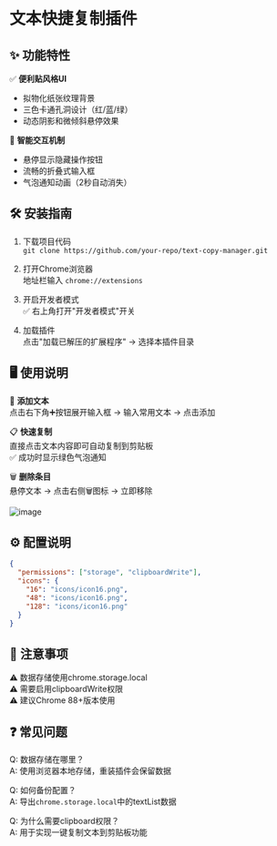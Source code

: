# 文本快捷复制插件

## ✨ 功能特性

✅ **便利贴风格UI**  
- 拟物化纸张纹理背景  
- 三色卡通孔洞设计（红/蓝/绿）  
- 动态阴影和微倾斜悬停效果  

🔄 **智能交互机制**  
- 悬停显示隐藏操作按钮  
- 流畅的折叠式输入框  
- 气泡通知动画（2秒自动消失）

## 🛠 安装指南

1. 下载项目代码  
`git clone https://github.com/your-repo/text-copy-manager.git`

2. 打开Chrome浏览器  
地址栏输入 `chrome://extensions`

3. 开启开发者模式  
✅ 右上角打开"开发者模式"开关

4. 加载插件  
点击"加载已解压的扩展程序" → 选择本插件目录

## 🖥 使用说明

📝 **添加文本**  
点击右下角➕按钮展开输入框 → 输入常用文本 → 点击添加

📋 **快速复制**  
直接点击文本内容即可自动复制到剪贴板  
✅ 成功时显示绿色气泡通知

🗑 **删除条目**  
悬停文本 → 点击右侧🗑图标 → 立即移除

![image](https://github.com/user-attachments/assets/c8f8e858-853f-4987-ab95-29df9d208c11)


## ⚙ 配置说明
```json
{
  "permissions": ["storage", "clipboardWrite"],
  "icons": {
    "16": "icons/icon16.png",
    "48": "icons/icon16.png",
    "128": "icons/icon16.png"
  }
}
```

## 📌 注意事项

⚠ 数据存储使用chrome.storage.local  
⚠ 需要启用clipboardWrite权限  
⚠ 建议Chrome 88+版本使用

## ❓ 常见问题

Q: 数据存储在哪里？  
A: 使用浏览器本地存储，重装插件会保留数据

Q: 如何备份配置？  
A: 导出`chrome.storage.local`中的textList数据

Q: 为什么需要clipboard权限？  
A: 用于实现一键复制文本到剪贴板功能
